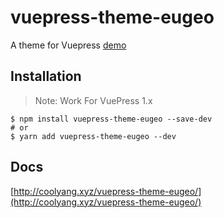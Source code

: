 # vuepress-theme-eugeo

A theme for Vuepress
[demo](https://coolyang.xyz/)

## Installation

> Note: Work For VuePress 1.x

```
$ npm install vuepress-theme-eugeo --save-dev
# or
$ yarn add vuepress-theme-eugeo --dev
```

## Docs

[http://coolyang.xyz/vuepress-theme-eugeo/](http://coolyang.xyz/vuepress-theme-eugeo/)
